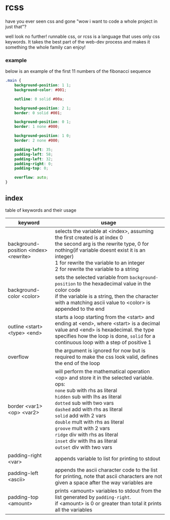 # rcss

have you ever seen css and gone "wow i want to code a whole project in just that"?

well look no further! runnable css, or rcss is a language that uses only css keywords.
It takes the best part of the web-dev process and makes it something the whole family can enjoy!

### example

below is an example of the first 11 numbers of the fibonacci sequence

```css
.main {
	background-position: 1 1;
	background-color: #001;

	outline: 0 solid #00a;

	background-position: 2 1;
	border: 0 solid #001;

	background-position: 0 1;
	border: 1 none #000;

	background-position: 1 0;
	border: 2 none #000;

	padding-left: 35;
	padding-left: 58;
	padding-left: 32;
	padding-right: 0;
	padding-top: 0;

	overflow: auto;
}
```

## index

table of keywords and their usage

| keyword | usage |
|---------|-------|
| background-position \<index\> \<rewrite\> | selects the variable at \<index\>, assuming the first created is at index 0<br>the second arg is the rewrite type, 0 for nothing(if variable doesnt exist it is an integer)<br>1 for rewrite the variable to an integer<br>2 for rewrite the variable to a string |
| background-color \<color\> | sets the selected variable from `background-position` to the hexadecimal value in the color code<br>if the variable is a string, then the character with a matching ascii value to \<color\> is appended to the end |
| outline \<start\> \<type\> \<end\> | starts a loop starting from the \<start\> and ending at \<end\>, where \<start\> is a decimal value and \<end\> is hexadecimal. the type specifies how the loop is done, `solid` for a continuous loop with a step of positive 1 |
| overflow | the argument is ignored for now but is required to make the css look valid, defines the end of the loop |
| border \<var1\> \<op\> \<var2\> | will perform the mathematical operation \<op\> and store it in the selected variable.<br>ops:<br>`none` sub with rhs as literal<br>`hidden` sub with lhs as literal<br>`dotted` sub with two vars<br>`dashed` add with rhs as literal<br>`solid` add with 2 vars<br>`double` mult with rhs as literal<br>`groove` mult with 2 vars<br>`ridge` div with rhs as literal<br>`inset` div with lhs as literal<br>`outset` div with two vars<br> |
| padding-right \<var\> | appends variable to list for printing to stdout |
| padding-left \<ascii\> | appends the ascii character code to the list for printing, note that ascii characters are not given a space after the way variables are |
| padding-top \<amount\> | prints \<amount\> variables to stdout from the list generated by `padding-right`.<br>if \<amount\> is 0 or greater than total it prints all the variables |
